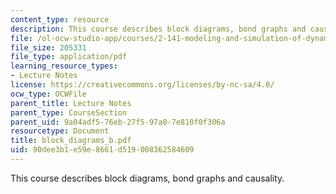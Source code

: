 ```yaml
---
content_type: resource
description: This course describes block diagrams, bond graphs and causality.
file: /ol-ocw-studio-app/courses/2-141-modeling-and-simulation-of-dynamic-systems-fall-2006/90dee3b1e59e8661d519008362584609_block_diagrams_b.pdf
file_size: 205331
file_type: application/pdf
learning_resource_types:
- Lecture Notes
license: https://creativecommons.org/licenses/by-nc-sa/4.0/
ocw_type: OCWFile
parent_title: Lecture Notes
parent_type: CourseSection
parent_uid: 9a04adf5-76eb-27f5-97a0-7e810f0f306a
resourcetype: Document
title: block_diagrams_b.pdf
uid: 90dee3b1-e59e-8661-d519-008362584609
---
```

This course describes block diagrams, bond graphs and causality.